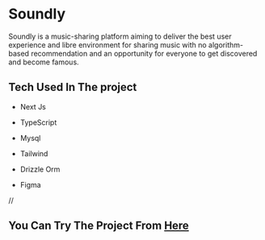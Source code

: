 # Soundly

Soundly is a music-sharing platform aiming to deliver the best user experience and libre environment for sharing music with no algorithm-based recommendation and an opportunity for everyone to get discovered and become famous.

## Tech Used In The project

- Next Js

- TypeScript

- Mysql

- Tailwind

- Drizzle Orm

- Figma

//

## You Can Try The Project From [Here](https://soundly-peach.vercel.app/)
